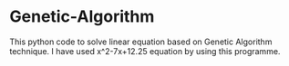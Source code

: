 # Genetic-Algorithm

This python code to solve linear equation based on Genetic Algorithm technique. I have used x^2-7x+12.25 equation by using this programme.
